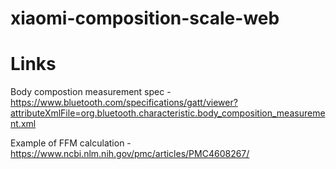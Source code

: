 # xiaomi-composition-scale-web

# Links

Body compostion measurement spec - https://www.bluetooth.com/specifications/gatt/viewer?attributeXmlFile=org.bluetooth.characteristic.body_composition_measurement.xml

Example of FFM calculation - https://www.ncbi.nlm.nih.gov/pmc/articles/PMC4608267/

